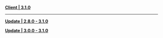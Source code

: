 **[Client | 3.1.0](https://hk4e-download.oss-cn-shanghai.aliyuncs.com/client_app/download/pc_zip/20220917165328_rVH9t4OWduSD75ye/YuanShen_3.1.0.zip)**

---

**[Update | 2.8.0 - 3.1.0](https://hk4e-download.oss-cn-shanghai.aliyuncs.com/client_app/update/hk4e_cn/18/game_2.8.0_3.1.0_hdiff_oPrDhBNzkmqt1WnV.zip)**

**[Update | 3.0.0 - 3.1.0](https://hk4e-download.oss-cn-shanghai.aliyuncs.com/client_app/update/hk4e_cn/18/game_3.0.0_3.1.0_hdiff_3dlivNRan0Dq7ykP.zip)**
